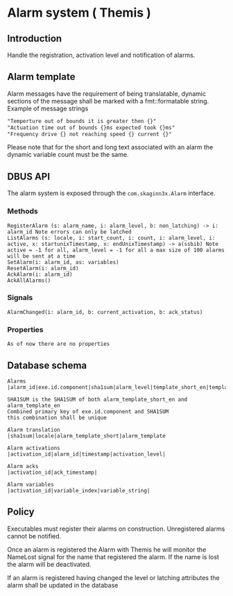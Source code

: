 # Alarm system ( Themis )

## Introduction
Handle the registration, activation level and notification of alarms.

## Alarm template
Alarm messages have the requirement of being translatable, dynamic sections
of the message shall be marked with a fmt::formatable string.
Example of message strings 
```txt
"Temperture out of bounds it is greater then {}"
"Actuation time out of bounds {}ms expected took {}ms"
"Frequency drive {} not reaching speed {} current {}"
```
Please note that for the short and long text associated with an alarm the
dynamic variable count must be the same.

## DBUS API
The alarm system is exposed through the `com.skaginn3x.Alarm` interface.

### Methods
    RegisterAlarm (s: alarm_name, i: alarm_level, b: non_latching) -> i: alarm_id Note errors can only be latched
    ListAlarms (s: locale, i: start_count, i: count, i: alarm_level, i: active, x: startunixTimestamp, x: endUnixTimestamp) -> a(ssbib) Note active = -1 for all, alarm_level = -1 for all a max size of 100 alarms will be sent at a time
    SetAlarm(i: alarm_id, as: variables)
    ResetAlarm(i: alarm_id)
    AckAlarm(i: alarm_id)
    AckAllAlarms()
### Signals
    AlarmChanged(i: alarm_id, b: current_activation, b: ack_status)
### Properties
    As of now there are no properties
## Database schema
```
Alarms
|alarm_id|exe.id.component|sha1sum|alarm_level|template_short_en|template_en|alarm_latching|

SHA1SUM is the SHA1SUM of both alarm_template_short_en and alarm_template_en
Combined primary key of exe.id.component and SHA1SUM
this combination shall be unique

Alarm translation
|sha1sum|locale|alarm_template_short|alarm_template

Alarm activations
|activation_id|alarm_id|timestamp|activation_level|

Alarm acks
|activation_id|ack_timestamp|

Alarm variables
|activation_id|variable_index|variable_string|
```


## Policy
Executables must register their alarms on construction. Unregistered alarms cannot be notified.

Once an alarm is registered the Alarm with Themis he will monitor the NameLost signal for the
name that registered the alarm. If the name is lost the alarm will be deactivated.

If an alarm is registered having changed the level or latching attributes the alarm shall be
updated in the database